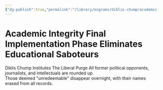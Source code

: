 ```yaml
---
{"dg-publish":true,"permalink":"/library/engrams/diklis-chump/academic-integrity-final-implementation-phase-eliminates-educational-saboteurs/","tags":["DC/Education","DC/AS6"]}
---
```


# Academic Integrity Final Implementation Phase Eliminates Educational Saboteurs
Diklis Chump Institutes The Liberal Purge
All former political opponents, journalists, and intellectuals are rounded up.  
Those deemed "unredeemable" disappear overnight, with their names erased from all records.
